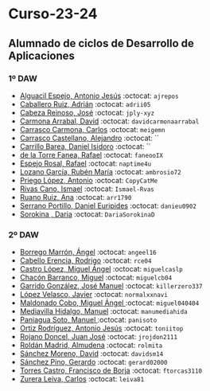 # Curso-23-24
## Alumnado de ciclos de Desarrollo de Aplicaciones


### 1º DAW

- [Alguacil Espejo, Antonio Jesús](https://github.com/ajrepos) :octocat: `ajrepos`
- [Caballero Ruiz, Adrián](https://github.com/adrii05) :octocat: `adrii05`
- [Cabeza Reinoso, José](https://github.com/jply-xyz) :octocat: `jply-xyz`
- [Carmona Arrabal, David](https://github.com/davidcarmonaarrabal) :octocat: `davidcarmonaarrabal`
- [Carrasco Carmona, Carlos](https://github.com/meigemn) :octocat: `meigemn`
- [Carrasco Castellano, Alejandro](https://github.com/) :octocat: ``
- [Carrillo Barea, Daniel Isidoro](https://github.com/) :octocat: `` 
- [de la Torre Fanea, Rafael](https://github.com/faneooIX) :octocat: `faneooIX`
- [Espejo Rosal, Rafael](https://github.com/naptime4u) :octocat: `naptime4u`
- [Lozano García, Rubén María](https://github.com/ambrosio72) :octocat: `ambrosio72`
- [Priego López, Antonio](https://github.com/CopyCatMe) :octocat: `CopyCatMe`
- [Rivas Cano, Ismael](https://github.com/Ismael-Rvas) :octocat: `Ismael-Rvas`
- [Ruano Ruiz, Ana](https://github.com/arr1790) :octocat: `arr1790`
- [Serrano Portillo, Daniel Euripides](https://github.com/danieu0902) :octocat: `danieu0902`
- [Sorokina , Daria](https://github.com/DariaSorokinaD) :octocat: `DariaSorokinaD`



### 2º DAW

- [Borrego Marrón, Ángel](https://github.com/angeel16) :octocat: `angeel16`
- [Cabello Erencia, Rodrigo](https://github.com/rce04) :octocat: `rce04`
- [Castro López, Miguel Ángel](https://github.com/miguelcaslp) :octocat: `miguelcaslp`
- [Chacón Barranco, Miguel](https://github.com/miguelcb04) :octocat: `miguelcb04`
- [Garrido González, José Manuel](https://github.com/killerzero337) :octocat: `killerzero337`
- [López Velasco, Javier](https://github.com/normalxxnavi) :octocat: `normalxxnavi`
- [Maldonado Cobo, Miguel Ángel ](https://github.com/miguel040404) :octocat: `miguel040404`
- [Mediavilla Hidalgo, Manuel](https://github.com/manumediahida) :octocat: `manumediahida`
- [Paniagua Soto, Manuel ](https://github.com/panisoto) :octocat: `panisoto`
- [Ortiz Rodríguez, Antonio Jesús](https://github.com/toniitop) :octocat: `toniitop`
- [Rojano Doncel, Juan José](https://github.com/jrojdon2111) :octocat: `jrojdon2111`
- [Roldán Madrid, Almudena](https://github.com/rolmita) :octocat: `rolmita`
- [Sánchez Moreno, David](https://github.com/davidsm14) :octocat: `davidsm14`
- [Sánchez Pino, Gerardo](https://github.com/gerard02000) :octocat: `gerard02000`
- [Torres Castro, Francisco de Borja](https://github.com/ftorcas3110) :octocat: `ftorcas3110`
- [Zurera Leiva, Carlos](https://github.com/leiva81) :octocat: `leiva81`
